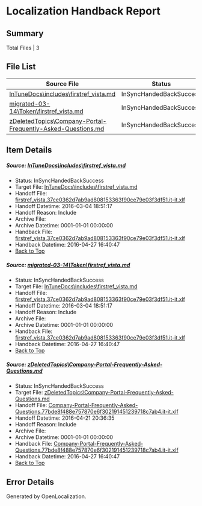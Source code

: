 # <a name='report-top'></a> Localization Handback Report

## Summary
 Total Files | 3

## File List
 Source File | Status | Details 
 ----------- | ------ | ------- 
 [InTuneDocs\includes\firstref_vista.md](https://github.com/Microsoft/IntuneDocs-pr/blob/56ab8c21f7da490c3bf0d541c7026e2ed84926dd/InTuneDocs/includes/firstref_vista.md) | InSyncHandedBackSuccess | [Details](#13ff460ac519f9cd49ce1cf25a819cea78e2772f589)
 [migrated-03-14\Token\firstref_vista.md](https://github.com/Microsoft/IntuneDocs-pr/blob/1b8b2f01312af1b1a6175c0228bd3d3ae81e5b1e/migrated-03-14/Token/firstref_vista.md) | InSyncHandedBackSuccess | [Details](#13ff460ac519f9cd49ce1cf25a819cea78e2772f1634)
 [zDeletedTopics\Company-Portal-Frequently-Asked-Questions.md](https://github.com/Microsoft/IntuneDocs-pr/blob/d651ce9b5b3efca6cef45bb3a10c40f66b15e030/zDeletedTopics/Company-Portal-Frequently-Asked-Questions.md) | InSyncHandedBackSuccess | [Details](#90220a778c5009edc35e404cf624d265ba7d4c3c1969)

## Item Details
##### <a name='13ff460ac519f9cd49ce1cf25a819cea78e2772f589'></a> Source: [InTuneDocs\includes\firstref_vista.md](https://github.com/Microsoft/IntuneDocs-pr/blob/56ab8c21f7da490c3bf0d541c7026e2ed84926dd/InTuneDocs/includes/firstref_vista.md)
* Status: InSyncHandedBackSuccess
* Target File: [InTuneDocs\includes\firstref_vista.md](https://github.com/Microsoft/IntuneDocs-pr.it-it/blob/db3116cb9ab82c28289125bd3209589a735173aa/InTuneDocs/includes/firstref_vista.md)
* Handoff File: [firstref_vista.37ce0362d7ab9ad808153363f90ce79e03f3df51.it-it.xlf](https://github.com/Microsoft/EM.handoff/blob/3a31ff5a4688cd239a0ae504a7a0351fefea7897/ol-handoff/Microsoft/IntuneDocs-pr.it-it/master/firstref_vista.37ce0362d7ab9ad808153363f90ce79e03f3df51.it-it.xlf)
* Handoff Datetime: 2016-03-04 18:51:17
* Handoff Reason: Include
* Archive File: 
* Archive Datetime: 0001-01-01 00:00:00
* Handback File: [firstref_vista.37ce0362d7ab9ad808153363f90ce79e03f3df51.it-it.xlf](https://github.com/Microsoft/EM.handback/blob/1eb1b8d91fa7bb382ba0d147954cc0cb3378c51a/ol-handback/Microsoft/IntuneDocs-pr.it-it/master/firstref_vista.37ce0362d7ab9ad808153363f90ce79e03f3df51.it-it.xlf)
* Handback Datetime: 2016-04-27 16:40:47
* [Back to Top](#report-top)

##### <a name='13ff460ac519f9cd49ce1cf25a819cea78e2772f1634'></a> Source: [migrated-03-14\Token\firstref_vista.md](https://github.com/Microsoft/IntuneDocs-pr/blob/1b8b2f01312af1b1a6175c0228bd3d3ae81e5b1e/migrated-03-14/Token/firstref_vista.md)
* Status: InSyncHandedBackSuccess
* Target File: [InTuneDocs\includes\firstref_vista.md](https://github.com/Microsoft/IntuneDocs-pr.it-it/blob/db3116cb9ab82c28289125bd3209589a735173aa/InTuneDocs/includes/firstref_vista.md)
* Handoff File: [firstref_vista.37ce0362d7ab9ad808153363f90ce79e03f3df51.it-it.xlf](https://github.com/Microsoft/EM.handoff/blob/3a31ff5a4688cd239a0ae504a7a0351fefea7897/ol-handoff/Microsoft/IntuneDocs-pr.it-it/master/firstref_vista.37ce0362d7ab9ad808153363f90ce79e03f3df51.it-it.xlf)
* Handoff Datetime: 2016-03-04 18:51:17
* Handoff Reason: Include
* Archive File: 
* Archive Datetime: 0001-01-01 00:00:00
* Handback File: [firstref_vista.37ce0362d7ab9ad808153363f90ce79e03f3df51.it-it.xlf](https://github.com/Microsoft/EM.handback/blob/1eb1b8d91fa7bb382ba0d147954cc0cb3378c51a/ol-handback/Microsoft/IntuneDocs-pr.it-it/master/firstref_vista.37ce0362d7ab9ad808153363f90ce79e03f3df51.it-it.xlf)
* Handback Datetime: 2016-04-27 16:40:47
* [Back to Top](#report-top)

##### <a name='90220a778c5009edc35e404cf624d265ba7d4c3c1969'></a> Source: [zDeletedTopics\Company-Portal-Frequently-Asked-Questions.md](https://github.com/Microsoft/IntuneDocs-pr/blob/d651ce9b5b3efca6cef45bb3a10c40f66b15e030/zDeletedTopics/Company-Portal-Frequently-Asked-Questions.md)
* Status: InSyncHandedBackSuccess
* Target File: [zDeletedTopics\Company-Portal-Frequently-Asked-Questions.md](https://github.com/Microsoft/IntuneDocs-pr.it-it/blob/db3116cb9ab82c28289125bd3209589a735173aa/zDeletedTopics/Company-Portal-Frequently-Asked-Questions.md)
* Handoff File: [Company-Portal-Frequently-Asked-Questions.77bde8f488e757870e6f302191451239718c7ab4.it-it.xlf](https://github.com/Microsoft/EM.handoff/blob/5b5000859a46c8f0f86f52717de75a4727bf5cfa/ol-handoff/Microsoft/IntuneDocs-pr.it-it/master/Company-Portal-Frequently-Asked-Questions.77bde8f488e757870e6f302191451239718c7ab4.it-it.xlf)
* Handoff Datetime: 2016-04-21 20:36:35
* Handoff Reason: Include
* Archive File: 
* Archive Datetime: 0001-01-01 00:00:00
* Handback File: [Company-Portal-Frequently-Asked-Questions.77bde8f488e757870e6f302191451239718c7ab4.it-it.xlf](https://github.com/Microsoft/EM.handback/blob/1eb1b8d91fa7bb382ba0d147954cc0cb3378c51a/ol-handback/Microsoft/IntuneDocs-pr.it-it/master/Company-Portal-Frequently-Asked-Questions.77bde8f488e757870e6f302191451239718c7ab4.it-it.xlf)
* Handback Datetime: 2016-04-27 16:40:47
* [Back to Top](#report-top)


## Error Details

Generated by OpenLocalization.
